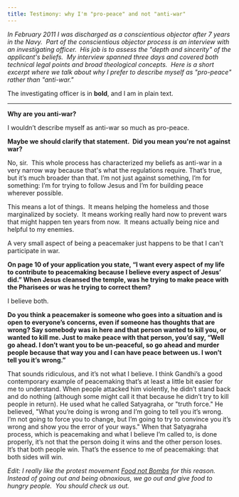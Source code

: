 ```yaml
---
title: Testimony: why I'm "pro-peace" and not "anti-war"
---
```


_In February 2011 I was discharged as a conscientious objector after 7 years in the Navy.  Part of the conscientious objector process is an interview with an investigating officer.  His job is to assess the "depth and sincerity" of the applicant's beliefs.  My interview spanned three days and covered both technical legal points and broad theological concepts.  Here is a short excerpt where we talk about why I prefer to describe myself as "pro-peace" rather than "anti-war."_

The investigating officer is in **bold**, and I am in plain text.

* * *

**Why are you anti-war?**

I wouldn’t describe myself as anti-war so much as pro-peace.

**Maybe we should clarify that statement.  Did you mean you're not against war?**

No, sir.  This whole process has characterized my beliefs as anti-war in a very narrow way because that's what the regulations require. That’s true, but it’s much broader than that. I’m not just against something, I’m for something: I’m for trying to follow Jesus and I’m for building peace wherever possible.

This means a lot of things.  It means helping the homeless and those marginalized by society.  It means working really hard now to prevent wars that might happen ten years from now.  It means actually being nice and helpful to my enemies.

A very small aspect of being a peacemaker just happens to be that I can't participate in war.

**On page 10 of your application you state, “I want every aspect of my life to contribute to peacemaking because I believe every aspect of Jesus’ did.” When Jesus cleansed the temple, was he trying to make peace with the Pharisees or was he trying to correct them?**

I believe both.

**Do you think a peacemaker is someone who goes into a situation and is open to everyone’s concerns, even if someone has thoughts that are wrong? Say somebody was in here and that person wanted to kill you, or wanted to kill me. Just to make peace with that person, you’d say, “Well go ahead. I don’t want you to be un-peaceful, so go ahead and murder people because that way you and I can have peace between us. I won’t tell you it’s wrong.”**

That sounds ridiculous, and it’s not what I believe. I think Gandhi’s a good contemporary example of peacemaking that’s at least a little bit easier for me to understand. When people attacked him violently, he didn’t stand back and do nothing (although some might call it that because he didn’t try to kill people in return). He used what he called Satyagraha, or "truth force." He believed, "What you’re doing is wrong and I’m going to tell you it’s wrong. I’m not going to force you to change, but I’m going to try to convince you it’s wrong and show you the error of your ways." When that Satyagraha process, which is peacemaking and what I believe I’m called to, is done properly, it’s not that the person doing it wins and the other person loses. It’s that both people win. That’s the essence to me of peacemaking: that both sides will win.

_Edit: I really like the protest movement [Food not Bombs](https://en.wikipedia.org/wiki/Food_Not_Bombs) for this reason.  Instead of going out and being obnoxious, we go out and give food to hungry people.  You should check us out._

